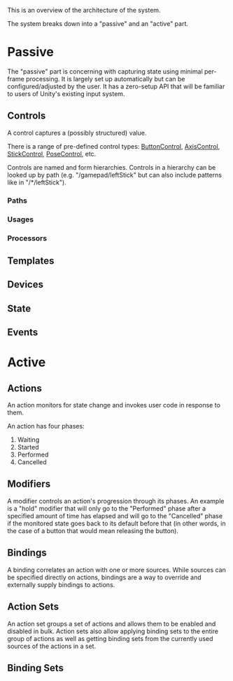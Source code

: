 This is an overview of the architecture of the system.

The system breaks down into a "passive" and an "active" part.

# Passive

The "passive" part is concerning with capturing state using minimal per-frame processing. It is largely set up automatically but can be configured/adjusted by the user. It has a zero-setup API that will be familiar to users of Unity's existing input system.

## Controls

A control captures a (possibly structured) value.

There is a range of pre-defined control types: [ButtonControl](https://github.com/Unity-Technologies/InputSystemX/blob/master/Assets/InputSystem/Controls/ButtonControl.cs), [AxisControl](https://github.com/Unity-Technologies/InputSystemX/blob/master/Assets/InputSystem/Controls/AxisControl.cs), [StickControl](https://github.com/Unity-Technologies/InputSystemX/blob/master/Assets/InputSystem/Controls/StickControl.cs), [PoseControl](https://github.com/Unity-Technologies/InputSystemX/blob/master/Assets/InputSystem/Controls/PoseControl.cs), etc.

Controls are named and form hierarchies. Controls in a hierarchy can be looked up by path (e.g. "/gamepad/leftStick" but can also include patterns like in "/*/leftStick").

### Paths

### Usages

### Processors

## Templates

## Devices

## State

## Events

# Active

## Actions

An action monitors for state change and invokes user code in response to them.

An action has four phases:

1. Waiting
2. Started
3. Performed
4. Cancelled

## Modifiers

A modifier controls an action's progression through its phases. An example is a "hold" modifier that will only go to the "Performed" phase after a specified amount of time has elapsed and will go to the "Cancelled" phase if the monitored state goes back to its default before that (in other words, in the case of a button that would mean releasing the button).

## Bindings

A binding correlates an action with one or more sources. While sources can be specified directly on actions, bindings are a way to override and externally supply bindings to actions.

## Action Sets

An action set groups a set of actions and allows them to be enabled and disabled in bulk. Action sets also allow applying binding sets to the entire group of actions as well as getting binding sets from the currently used sources of the actions in a set.

## Binding Sets

